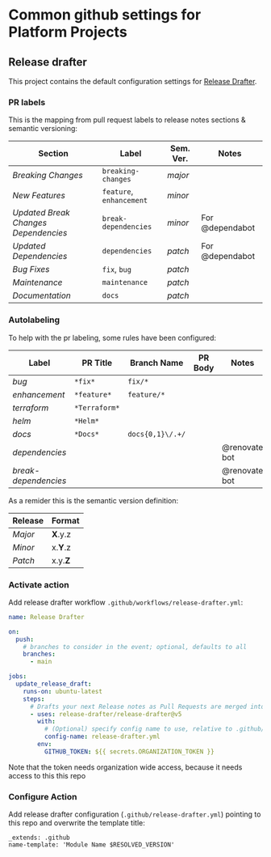 # Common github settings for Platform Projects

## Release drafter
This project contains the default configuration settings for [Release Drafter](https://github.com/marketplace/actions/release-drafter).

### PR labels

This is the mapping from pull request labels to release notes sections & semantic versioning:

|Section|Label|Sem. Ver.| Notes|
|-------|-----|---------|------|
|*Breaking Changes*|`breaking-changes`| *major*
|*New Features*|`feature`, `enhancement`| *minor*
|*Updated Break Changes Dependencies*|`break-dependencies`|*minor*| For @dependabot
|*Updated Dependencies*|`dependencies`|*patch*| For @dependabot
|*Bug Fixes*|`fix`, `bug`| *patch*
|*Maintenance*|`maintenance`| *patch*
|*Documentation*|`docs`| *patch*

### Autolabeling

To help with the pr labeling, some rules have been configured:

| Label | PR Title| Branch Name | PR Body | Notes|
|-------|---------|-------------|---------|------|
|*bug*|`*fix*`|`fix/*`||
|*enhancement*|`*feature*` | `feature/*` | |
|*terraform*|`*Terraform*`|||
|*helm*|`*Helm*`|||
|*docs*|`*Docs*`|`docs{0,1}\/.+/`||
|*dependencies*||||@renovate bot
|*break-dependencies*||||@renovate bot

As a remider this is the semantic version definition:

|Release|Format|
|-------|------|
|*Major*|**X**.y.z|
|*Minor*|x.**Y**.z|
|*Patch*|x.y.**Z**|

### Activate action
Add release drafter workflow `.github/workflows/release-drafter.yml`:
```yaml
name: Release Drafter

on:
  push:
    # branches to consider in the event; optional, defaults to all
    branches:
      - main

jobs:
  update_release_draft:
    runs-on: ubuntu-latest
    steps:
      # Drafts your next Release notes as Pull Requests are merged into "master"
      - uses: release-drafter/release-drafter@v5
        with:
          # (Optional) specify config name to use, relative to .github/. Default: release-drafter.yml
          config-name: release-drafter.yml
        env:
          GITHUB_TOKEN: ${{ secrets.ORGANIZATION_TOKEN }}
```

Note that the token needs organization wide access, because it needs access to this this repo

### Configure Action
Add release drafter configuration (`.github/release-drafter.yml`) pointing to this repo and overwrite the template title:
```
_extends: .github
name-template: 'Module Name $RESOLVED_VERSION'
```
